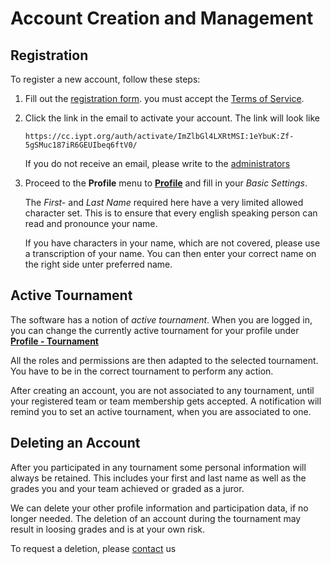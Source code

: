 # Account Creation and Management

## Registration

To register a new account, follow these steps:

1. Fill out the [registration form](https://cc.iypt.org/auth/register/).
   you must accept the [Terms of Service](https://cc.iypt.org/about/tos).

2. Click the link in the email to activate your account. The link will look like

    `https://cc.iypt.org/auth/activate/ImZlbGl4LXRtMSI:1eYbuK:Zf-5gSMuc187iR6GEUIbeq6ftV0/`

    If you do not receive an email, please write to the [administrators](https://cc.iypt.org/about/tos)

3. Proceed to the **Profile** menu to [**Profile**](https://cc.iypt.org/account/profile) and fill in your *Basic Settings*.

    The *First-* and *Last Name* required here have a very limited allowed character set. This is to ensure that every english speaking person can read and pronounce your name.

    If you have characters in your name, which are not covered, please use a transcription of your name. You can then enter your correct name on the right side unter preferred name.

## Active Tournament

The software has a notion of *active tournament*. When you are logged in, you can change the currently active tournament for your profile under [**Profile - Tournament**](https://cc.iypt.org/account/tournament/)

All the roles and permissions are then adapted to the selected tournament.
You have to be in the correct tournament to perform any action.

After creating an account, you are not associated to any tournament, until your registered team or team membership gets accepted.
A notification will remind you to set an active tournament, when you are associated to one.

## Deleting an Account

After you participated in any tournament some personal information will always be retained. This includes your first and last name as well as the grades you and your team achieved or graded as a juror.

We can delete your other profile information and participation data, if no longer needed.
The deletion of an account during the tournament may result in loosing grades and is at your own risk.

To request a deletion, please [contact](https://cc.iypt.org/about/tos) us